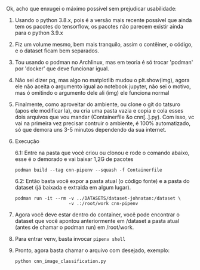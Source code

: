 Ok, acho que enxugei o máximo possível sem prejudicar usabilidade:  

1. Usando o python 3.8.x, pois é a versão mais recente possível que ainda tem os pacotes do tensorflow, os pacotes não parecem existir ainda para o python 3.9.x

2. Fiz um volume mesmo, bem mais tranquilo, assim o contêiner, o código, e o dataset ficam bem separados.  

3. Tou usando o podman no Archlinux, mas em teoria é só trocar 'podman' por 'docker' que deve funcionar igual.  

4. Não sei dizer pq, mas algo no matplotlib mudou o
   plt.show(img), agora ele não aceita o argumento igual ao notebook 
   jupyter, não sei o motivo, mas ó omitindo o argumento dele ali (img) ele
   funciona normal  

5. Finalmente, como aproveitar do ambiente, ou clone
   o git do tatsuro (apos ele modificar la), ou cria uma pasta vazia e 
   copia e cola esses dois arquivos que vou mandar (Containerfile &o 
   cnn[..].py). Com isso, vc vai na primeira vez precisar contruir o 
   ambiente, é 100% automatizado, só que demora uns 3-5 minutos dependendo 
   da sua internet.  

6. Execução
   
   6.1: Entre na pasta que você criou ou clonou e rode o comando abaixo, esse é o demorado e vai baixar 1,2G de pacotes
   
   ```shell
   podman build --tag cnn-pipenv --squash -f Containerfile
   ```
   
   6.2: Então basta você expor a pasta atual (o código fonte) e a pasta do dataset (já baixada e extraida em algum lugar).  
   
   
   ```shell
   podman run -it --rm -v ../DATASETS/dataset-johnatan:/dataset \
                       -v .:/root/work cnn-pipenv
   
   ```

7.  Agora você deve estar dentro do container, você pode encontrar o dataset que você apontou anteriormente em /dataset a pasta atual (antes de chamar o podman run) em /root/work.

8. Para entrar venv, basta invocar `pipenv shell`

9. Pronto, agora basta chamar o arquivo com desejado, exemplo:
   
   ```shell
   python cnn_image_classification.py
   ```


